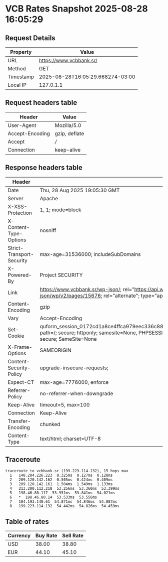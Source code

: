 # VCB Rates Snapshot 2025-08-28 16:05:29
## Request Details

| Property | Value |
|----------|-------|
| URL | https://www.vcbbank.sr/ |
| Method | GET |
| Timestamp | 2025-08-28T16:05:29.668274-03:00 |
| Local IP | 127.0.1.1 |
    
## Request headers table

| Header | Value |
|--------|-------|
| User-Agent | Mozilla/5.0 |
| Accept-Encoding | gzip, deflate |
| Accept | */* |
| Connection | keep-alive |

    
## Response headers table
| Header | Value |
|--------|-------|
| Date | Thu, 28 Aug 2025 19:05:30 GMT |
| Server | Apache |
| X-XSS-Protection | 1, 1; mode=block |
| X-Content-Type-Options | nosniff |
| Strict-Transport-Security | max-age=31536000; includeSubDomains |
| X-Powered-By | Project SECURITY |
| Link | <https://www.vcbbank.sr/wp-json/>; rel="https://api.w.org/", <https://www.vcbbank.sr/wp-json/wp/v2/pages/15676>; rel="alternate"; type="application/json", <https://www.vcbbank.sr/>; rel=shortlink |
| Content-Encoding | gzip |
| Vary | Accept-Encoding |
| Set-Cookie | quform_session_0172cd1a8ce4ffca979eec336c8836d5=pYWEhloLX7Qr3CRFw7rwxGvLzgvbIc9aGEjmnyok; path=/; secure; httponly; samesite=None, PHPSESSID=af3aab3ba2323035d39712837f6f3ef5; path=/; secure; SameSite=None |
| X-Frame-Options | SAMEORIGIN |
| Content-Security-Policy | upgrade-insecure-requests; |
| Expect-CT | max-age=7776000, enforce |
| Referrer-Policy | no-referrer-when-downgrade |
| Keep-Alive | timeout=5, max=100 |
| Connection | Keep-Alive |
| Transfer-Encoding | chunked |
| Content-Type | text/html; charset=UTF-8 |

## Traceroute 

```
traceroute to vcbbank.sr (199.223.114.132), 15 hops max
  1   140.204.226.223  0.325ms  0.127ms  0.128ms 
  2   209.120.142.162  0.505ms  0.424ms  0.409ms 
  3   209.120.142.161  1.504ms  1.549ms  1.133ms 
  4   213.200.112.218  53.256ms  53.360ms  53.399ms 
  5   198.46.80.117  53.951ms  53.841ms  54.021ms 
  6   *  198.46.80.14  53.533ms  53.556ms 
  7   104.193.140.61  54.871ms  54.846ms  54.887ms 
  8   199.223.114.132  54.442ms  54.826ms  54.459ms 

```


## Table of rates

| Currency | Buy Rate | Sell Rate |
|----------|----------|-----------|
| USD | 38.00 | 38.80 |
| EUR | 44.10 | 45.10 |

